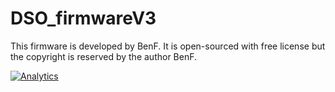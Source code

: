 DSO_firmwareV3
==============
This firmware is developed by BenF. It is open-sourced with free license but the copyright is reserved by the author BenF.



[![Analytics](https://ga-beacon.appspot.com/UA-46589105-3/DSO_firmwareV3)](https://github.com/igrigorik/ga-beacon)
